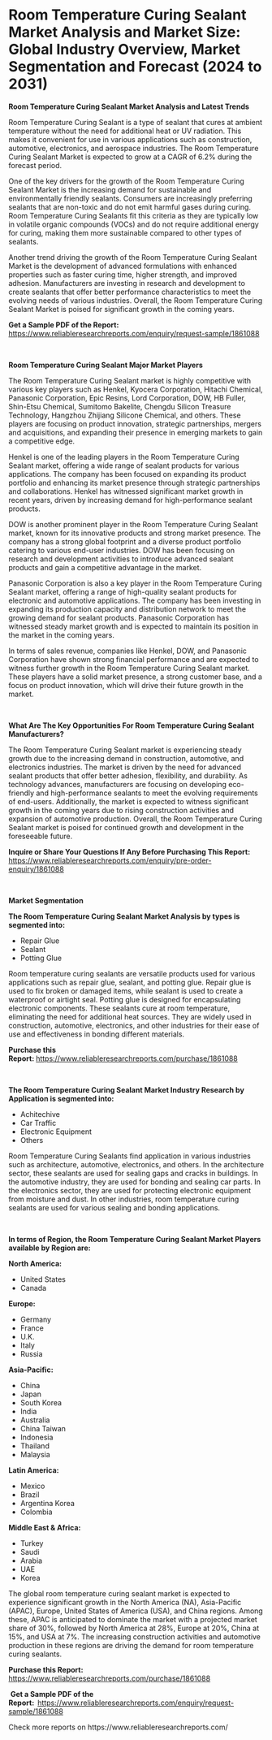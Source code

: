 <p><h1>Room Temperature Curing Sealant Market Analysis and Market Size: Global Industry Overview, Market Segmentation and Forecast (2024 to 2031)</h1></p><p><strong>Room Temperature Curing Sealant Market Analysis and Latest Trends</strong></p>
<p><p>Room Temperature Curing Sealant is a type of sealant that cures at ambient temperature without the need for additional heat or UV radiation. This makes it convenient for use in various applications such as construction, automotive, electronics, and aerospace industries. The Room Temperature Curing Sealant Market is expected to grow at a CAGR of 6.2% during the forecast period.</p><p>One of the key drivers for the growth of the Room Temperature Curing Sealant Market is the increasing demand for sustainable and environmentally friendly sealants. Consumers are increasingly preferring sealants that are non-toxic and do not emit harmful gases during curing. Room Temperature Curing Sealants fit this criteria as they are typically low in volatile organic compounds (VOCs) and do not require additional energy for curing, making them more sustainable compared to other types of sealants.</p><p>Another trend driving the growth of the Room Temperature Curing Sealant Market is the development of advanced formulations with enhanced properties such as faster curing time, higher strength, and improved adhesion. Manufacturers are investing in research and development to create sealants that offer better performance characteristics to meet the evolving needs of various industries. Overall, the Room Temperature Curing Sealant Market is poised for significant growth in the coming years.</p></p>
<p><strong>Get a Sample PDF of the Report:&nbsp;</strong> <a href="https://www.reliableresearchreports.com/enquiry/request-sample/1861088">https://www.reliableresearchreports.com/enquiry/request-sample/1861088</a></p>
<p>&nbsp;</p>
<p><strong>Room Temperature Curing Sealant Major Market Players</strong></p>
<p><p>The Room Temperature Curing Sealant market is highly competitive with various key players such as Henkel, Kyocera Corporation, Hitachi Chemical, Panasonic Corporation, Epic Resins, Lord Corporation, DOW, HB Fuller, Shin-Etsu Chemical, Sumitomo Bakelite, Chengdu Silicon Treasure Technology, Hangzhou Zhijiang Silicone Chemical, and others. These players are focusing on product innovation, strategic partnerships, mergers and acquisitions, and expanding their presence in emerging markets to gain a competitive edge.</p><p>Henkel is one of the leading players in the Room Temperature Curing Sealant market, offering a wide range of sealant products for various applications. The company has been focused on expanding its product portfolio and enhancing its market presence through strategic partnerships and collaborations. Henkel has witnessed significant market growth in recent years, driven by increasing demand for high-performance sealant products.</p><p>DOW is another prominent player in the Room Temperature Curing Sealant market, known for its innovative products and strong market presence. The company has a strong global footprint and a diverse product portfolio catering to various end-user industries. DOW has been focusing on research and development activities to introduce advanced sealant products and gain a competitive advantage in the market.</p><p>Panasonic Corporation is also a key player in the Room Temperature Curing Sealant market, offering a range of high-quality sealant products for electronic and automotive applications. The company has been investing in expanding its production capacity and distribution network to meet the growing demand for sealant products. Panasonic Corporation has witnessed steady market growth and is expected to maintain its position in the market in the coming years.</p><p>In terms of sales revenue, companies like Henkel, DOW, and Panasonic Corporation have shown strong financial performance and are expected to witness further growth in the Room Temperature Curing Sealant market. These players have a solid market presence, a strong customer base, and a focus on product innovation, which will drive their future growth in the market.</p></p>
<p>&nbsp;</p>
<p><strong>What Are The Key Opportunities For Room Temperature Curing Sealant Manufacturers?</strong></p>
<p><p>The Room Temperature Curing Sealant market is experiencing steady growth due to the increasing demand in construction, automotive, and electronics industries. The market is driven by the need for advanced sealant products that offer better adhesion, flexibility, and durability. As technology advances, manufacturers are focusing on developing eco-friendly and high-performance sealants to meet the evolving requirements of end-users. Additionally, the market is expected to witness significant growth in the coming years due to rising construction activities and expansion of automotive production. Overall, the Room Temperature Curing Sealant market is poised for continued growth and development in the foreseeable future.</p></p>
<p><strong>Inquire or Share Your Questions If Any Before Purchasing This Report:</strong> <a href="https://www.reliableresearchreports.com/enquiry/pre-order-enquiry/1861088">https://www.reliableresearchreports.com/enquiry/pre-order-enquiry/1861088</a></p>
<p>&nbsp;</p>
<p><strong>Market Segmentation</strong></p>
<p><strong>The Room Temperature Curing Sealant Market Analysis by types is segmented into:</strong></p>
<p><ul><li>Repair Glue</li><li>Sealant</li><li>Potting Glue</li></ul></p>
<p><p>Room temperature curing sealants are versatile products used for various applications such as repair glue, sealant, and potting glue. Repair glue is used to fix broken or damaged items, while sealant is used to create a waterproof or airtight seal. Potting glue is designed for encapsulating electronic components. These sealants cure at room temperature, eliminating the need for additional heat sources. They are widely used in construction, automotive, electronics, and other industries for their ease of use and effectiveness in bonding different materials.</p></p>
<p><strong>Purchase this Report:&nbsp;</strong><a href="https://www.reliableresearchreports.com/purchase/1861088">https://www.reliableresearchreports.com/purchase/1861088</a></p>
<p>&nbsp;</p>
<p><strong>The Room Temperature Curing Sealant Market Industry Research by Application is segmented into:</strong></p>
<p><ul><li>Achitechive</li><li>Car Traffic</li><li>Electronic Equipment</li><li>Others</li></ul></p>
<p><p>Room Temperature Curing Sealants find application in various industries such as architecture, automotive, electronics, and others. In the architecture sector, these sealants are used for sealing gaps and cracks in buildings. In the automotive industry, they are used for bonding and sealing car parts. In the electronics sector, they are used for protecting electronic equipment from moisture and dust. In other industries, room temperature curing sealants are used for various sealing and bonding applications.</p></p>
<p>&nbsp;</p>
<p><strong>In terms of Region, the Room Temperature Curing Sealant Market Players available by Region are:</strong></p>
<p>
    <p> <strong> North America: </strong>
        <ul>
            <li>United States</li>
            <li>Canada</li>
        </ul>
        </p> 
    <p> <strong> Europe: </strong>
        <ul>
            <li>Germany</li>
            <li>France</li>
            <li>U.K.</li>
            <li>Italy</li>
            <li>Russia</li>
        </ul>
        </p> 
    <p> <strong> Asia-Pacific: </strong>
        <ul>
            <li>China</li>
            <li>Japan</li>
            <li>South Korea</li>
            <li>India</li>
            <li>Australia</li>
            <li>China Taiwan</li>
            <li>Indonesia</li>
            <li>Thailand</li>
            <li>Malaysia</li>
        </ul>
        </p> 
    <p> <strong> Latin America: </strong>
        <ul>
            <li>Mexico</li>
            <li>Brazil</li>
            <li>Argentina Korea</li>
            <li>Colombia</li>
        </ul>
        </p> 
    <p> <strong> Middle East & Africa: </strong>
        <ul>
            <li>Turkey</li>
            <li>Saudi</li>
            <li>Arabia</li>
            <li>UAE</li>
            <li>Korea</li>
        </ul>
    </p>
    </p>
<p><p>The global room temperature curing sealant market is expected to experience significant growth in the North America (NA), Asia-Pacific (APAC), Europe, United States of America (USA), and China regions. Among these, APAC is anticipated to dominate the market with a projected market share of 30%, followed by North America at 28%, Europe at 20%, China at 15%, and USA at 7%. The increasing construction activities and automotive production in these regions are driving the demand for room temperature curing sealants.</p></p>
<p><strong>Purchase this Report: </strong><a href="https://www.reliableresearchreports.com/purchase/1861088">https://www.reliableresearchreports.com/purchase/1861088</a></p>
<p>&nbsp;<strong>Get a Sample PDF of the Report:&nbsp;&nbsp;</strong><a href="https://www.reliableresearchreports.com/enquiry/request-sample/1861088">https://www.reliableresearchreports.com/enquiry/request-sample/1861088</a></p>
<p><strong></strong></p>
<p>Check more reports on https://www.reliableresearchreports.com/</p>